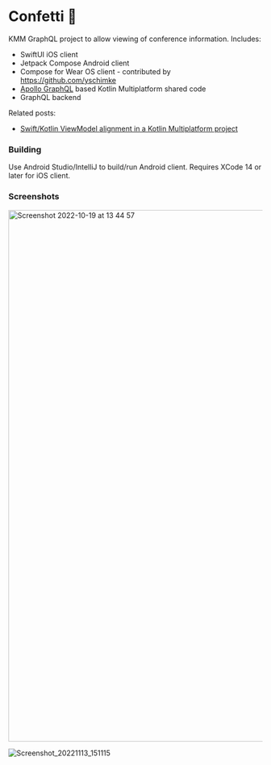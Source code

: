 # Confetti 🎊

KMM GraphQL project to allow viewing of conference information. Includes:


- SwiftUI iOS client
- Jetpack Compose Android client
- Compose for Wear OS client - contributed by https://github.com/yschimke
- [Apollo GraphQL](https://github.com/apollographql/apollo-kotlin) based Kotlin Multiplatform shared code
- GraphQL backend


Related posts:
* [Swift/Kotlin ViewModel alignment in a Kotlin Multiplatform project](https://johnoreilly.dev/posts/swift-kotlin-viewmodel-kmm-comparison/)


### Building
Use Android Studio/IntelliJ to build/run Android client.
Requires XCode 14 or later for iOS client.

### Screenshots 

<img width="1054" alt="Screenshot 2022-10-19 at 13 44 57" src="https://user-images.githubusercontent.com/6302/196694566-20a8edc0-a120-4305-8ff2-d18d543f47a2.png">


![Screenshot_20221113_151115](https://user-images.githubusercontent.com/6302/201531906-42a1176e-720e-43bf-a4d3-07f8ee35bebb.png)
